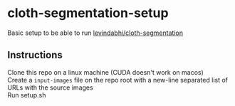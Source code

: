 # cloth-segmentation-setup

Basic setup to be able to run [levindabhi/cloth-segmentation](https://github.com/levindabhi/cloth-segmentation)  

## Instructions

Clone this repo on a linux machine (CUDA doesn't work on macos)  
Create a `input-images` file on the repo root with a new-line separated list of URLs with the source images  
Run setup.sh  

